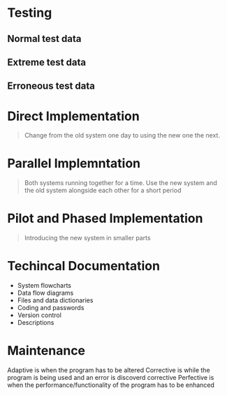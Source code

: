 # Testing
## Normal test data
## Extreme test data
## Erroneous test data

# Direct Implementation
> Change from the old system one day to using the new one the next.

# Parallel Implemntation
> Both systems running together for a time. Use the new system and the old system alongside each other for a short period

# Pilot and Phased Implementation
> Introducing the new system in smaller parts

# Techincal Documentation
 - System flowcharts
 - Data flow diagrams
 - Files and data dictionaries
 - Coding and passwords
 - Version control
 - Descriptions

# Maintenance

Adaptive is when the program has to be altered
Corrective is while the program is being used and an error is discoverd corrective
Perfective is when the performance/functionality of the program has to be enhanced



